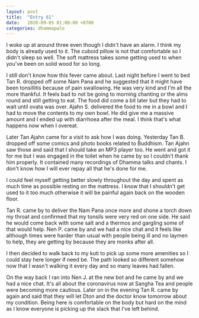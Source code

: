 ```yaml
---
layout: post
title:  "Entry 61"
date:   2020-09-05 01:00:00 +0700
categories: dhammapalo
---
```

I woke up at around three even though I didn't have an alarm. I think my body is already used to it. The cuboid pillow is not that comfortable so I didn't sleep so well. The soft mattress takes some getting used to when you've been on solid wood for so long.

I still don't know how this fever came about. Last night before I went to bed Tan R. dropped off some Nam Pana and he suggested that it might have been tonsillitis because of pain swallowing. He was very kind and I'm all the more thankful. It feels bad to not be going to morning chanting or the alms round and still getting to eat. The food did come a bit later but they had to wait until ovata was over. Ajahn S. delivered the food to me in a bowl and I had to move the contents to my own bowl. He did give me a massive amount and I ended up with diarrhoea after the meal. I think that's what happens now when I overeat.

Later Tan Ajahn came for a visit to ask how I was doing. Yesterday Tan B. dropped off some comics and photo books related to Buddhism. Tan Ajahn saw those and said that I should take an MP3 player too. He went and got it for me but I was engaged in the toilet when he came by so I couldn't thank him properly. It contained many recordings of Dhamma talks and chants. I don't know how I will ever repay all that he's done for me.

I could feel myself getting better slowly throughout the day and spent as much time as possible resting on the mattress. I know that I shouldn't get used to it too much otherwise it will be painful again back on the wooden floor.

Tan R. came by to deliver the Nam Pana once more and shone a torch down my throat and confirmed that my tonsils were very red on one side. He said he would come back with some salt and a thermos and gargling some of that would help. Nen P. came by and we had a nice chat and it feels like although times were harder than usual with people being ill and no laymen to help, they are getting by because they are monks after all.

I then decided to walk back to my kuti to pick up some more amenities so I could stay here longer if need be. The path looked so different somehow now that I wasn't walking it every day and so many leaves had fallen.

On the way back I ran into Nen J. at the new bot and he came by and we had a nice chat. It's all about the coronavirus now at Sangha Tea and people were becoming more cautious. Later on in the evening Tan R. came by again and said that they will let Dton and the doctor know tomorrow about my condition. Being here is comfortable on the body but hard on the mind as I know everyone is picking up the slack that I've left behind.